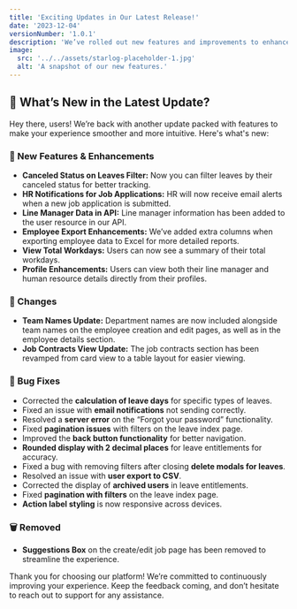 ```yaml
---
title: 'Exciting Updates in Our Latest Release!'
date: '2023-12-04'
versionNumber: '1.0.1'
description: 'We’ve rolled out new features and improvements to enhance your experience.'
image:
  src: '../../assets/starlog-placeholder-1.jpg'
  alt: 'A snapshot of our new features.'
---
```


## 🚀 What’s New in the Latest Update?

Hey there, users! We’re back with another update packed with features to make your experience smoother and more intuitive. Here's what's new:

### 🍿 New Features & Enhancements

- **Canceled Status on Leaves Filter:** Now you can filter leaves by their canceled status for better tracking.
- **HR Notifications for Job Applications:** HR will now receive email alerts when a new job application is submitted.
- **Line Manager Data in API:** Line manager information has been added to the user resource in our API.
- **Employee Export Enhancements:** We’ve added extra columns when exporting employee data to Excel for more detailed reports.
- **View Total Workdays:** Users can now see a summary of their total workdays.
- **Profile Enhancements:** Users can view both their line manager and human resource details directly from their profiles.

### 🔄 Changes

- **Team Names Update:** Department names are now included alongside team names on the employee creation and edit pages, as well as in the employee details section.
- **Job Contracts View Update:** The job contracts section has been revamped from card view to a table layout for easier viewing.

### 🐞 Bug Fixes

- Corrected the **calculation of leave days** for specific types of leaves.
- Fixed an issue with **email notifications** not sending correctly.
- Resolved a **server error** on the “Forgot your password” functionality.
- Fixed **pagination issues** with filters on the leave index page.
- Improved the **back button functionality** for better navigation.
- **Rounded display with 2 decimal places** for leave entitlements for accuracy.
- Fixed a bug with removing filters after closing **delete modals for leaves**.
- Resolved an issue with **user export to CSV**.
- Corrected the display of **archived users** in leave entitlements.
- Fixed **pagination with filters** on the leave index page.
- **Action label styling** is now responsive across devices.

### 🗑️ Removed

- **Suggestions Box** on the create/edit job page has been removed to streamline the experience.

Thank you for choosing our platform! We’re committed to continuously improving your experience. Keep the feedback coming, and don’t hesitate to reach out to support for any assistance.

